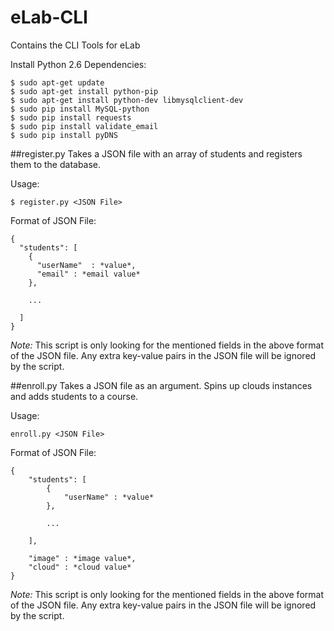 # eLab-CLI
Contains the CLI Tools for eLab

Install Python 2.6 Dependencies:
```
$ sudo apt-get update
$ sudo apt-get install python-pip
$ sudo apt-get install python-dev libmysqlclient-dev
$ sudo pip install MySQL-python
$ sudo pip install requests
$ sudo pip install validate_email
$ sudo pip install pyDNS
```

##register.py
Takes a JSON file with an array of students and registers them to the database.

Usage:
```
$ register.py <JSON File>
```

Format of JSON File:
```
{
  "students": [
    {
      "userName"  : *value*,
      "email" : *email value*
    },

    ...

  ]
}
```
*Note:* This script is only looking for the mentioned fields in the above format
of the JSON file. Any extra key-value pairs in the JSON file will be ignored by
the script.

##enroll.py
Takes a JSON file as an argument.
Spins up clouds instances and adds students to a course.

Usage:
```
enroll.py <JSON File>
```

Format of JSON File:
```
{
    "students": [
        {
            "userName" : *value*
        },

        ...

    ],

    "image" : *image value*,
    "cloud" : *cloud value*
}
```
*Note:* This script is only looking for the mentioned fields in the above format
of the JSON file. Any extra key-value pairs in the JSON file will be ignored by
the script.
